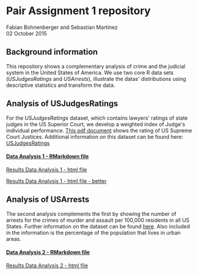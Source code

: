 # Pair Assignment 1 repository 

Fabian Bohnenberger and Sebastian Martinez  
02 October 2015 

## Background information

This repository shows a complementary analysis of crime and the judicial system in the United States of America. We use two core R data sets (*USJudgesRatings* and *USArrests*), illustrate the datas' distributions using descriptive statistics and transform the data. 

## Analysis of USJudgesRatings

For the *USJudgesRatings* dataset, which contains lawyers' ratings of state judges in the US Superior Court, we develop a weighted index of Judge's individual performance. [This pdf document](https://github.com/fabianbohnenberger/repo1/blob/master/analysis/USJudges/USJudges_RMarkdown.pdf) shows the rating of US Supreme Court Justices. Additional information on this dataset can be found here: <a href="https://stat.ethz.ch/R-manual/R-devel/library/datasets/html/USJudgeRatings.html">USJudgesRatings</a>

#### [Data Analysis 1 - RMarkdown file](/analysis/USJudges/USJudges_RMarkdown.Rmd)

[Results Data  Analysis 1 - html file](analysis/USJudges/USJudges_RMarkdown.html)

[Results Data  Analysis 1 - html file -  better](https://rawgit.com/fabianbohnenberger/repo1/master/analysis/USJudges/USJudges_RMarkdown.html)


## Analysis of USArrests

The second analysis complements the first by showing the number of arrests for the crimes of murder and assault per 100,000 residents in all US States. Further information on the dataset can be found [here](https://stat.ethz.ch/R-manual/R-devel/library/datasets/html/USArrests.html). Also included in the information is the percentage of the population that lives in urban areas. 

#### [Data Analysis 2 - RMarkdown file](/analysis/Arrests/Arrests.Rmd)

[Results Data  Analysis 2 - html file](/analysis/Arrests/Arrests.html)

